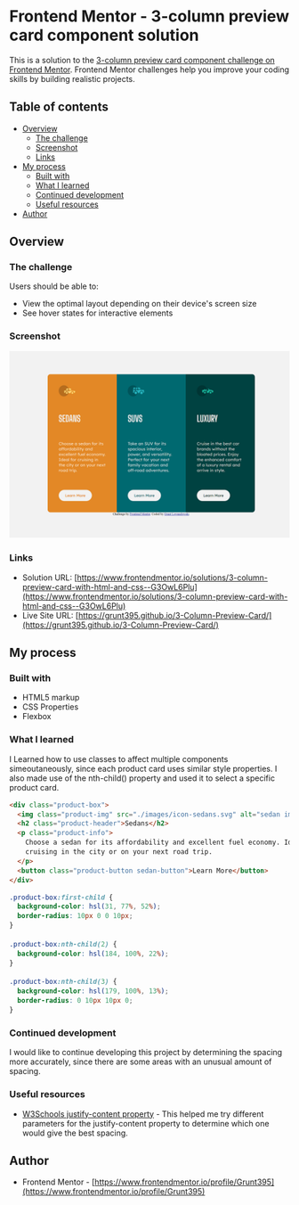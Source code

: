 # Frontend Mentor - 3-column preview card component solution

This is a solution to the [3-column preview card component challenge on Frontend Mentor](https://www.frontendmentor.io/challenges/3column-preview-card-component-pH92eAR2-). Frontend Mentor challenges help you improve your coding skills by building realistic projects.

## Table of contents

- [Overview](#overview)
  - [The challenge](#the-challenge)
  - [Screenshot](#screenshot)
  - [Links](#links)
- [My process](#my-process)
  - [Built with](#built-with)
  - [What I learned](#what-i-learned)
  - [Continued development](#continued-development)
  - [Useful resources](#useful-resources)
- [Author](#author)

## Overview

### The challenge

Users should be able to:

- View the optimal layout depending on their device's screen size
- See hover states for interactive elements

### Screenshot

![screenshot](./3%20Column%20Preview%20Screenshot.png)

### Links

- Solution URL: [https://www.frontendmentor.io/solutions/3-column-preview-card-with-html-and-css--G3OwL6Plu](https://www.frontendmentor.io/solutions/3-column-preview-card-with-html-and-css--G3OwL6Plu)
- Live Site URL: [https://grunt395.github.io/3-Column-Preview-Card/](https://grunt395.github.io/3-Column-Preview-Card/)

## My process

### Built with

- HTML5 markup
- CSS Properties
- Flexbox

### What I learned

I Learned how to use classes to affect multiple components simeoutaneously, since each product card uses similar style properties. I also made use of the nth-child() property and used it to select a specific product card.

```html
<div class="product-box">
  <img class="product-img" src="./images/icon-sedans.svg" alt="sedan image" />
  <h2 class="product-header">Sedans</h2>
  <p class="product-info">
    Choose a sedan for its affordability and excellent fuel economy. Ideal for
    cruising in the city or on your next road trip.
  </p>
  <button class="product-button sedan-button">Learn More</button>
</div>
```

```css
.product-box:first-child {
  background-color: hsl(31, 77%, 52%);
  border-radius: 10px 0 0 10px;
}

.product-box:nth-child(2) {
  background-color: hsl(184, 100%, 22%);
}

.product-box:nth-child(3) {
  background-color: hsl(179, 100%, 13%);
  border-radius: 0 10px 10px 0;
}
```

### Continued development

I would like to continue developing this project by determining the spacing more accurately, since there are some areas with an unusual amount of spacing.

### Useful resources

- [W3Schools justify-content property](https://www.w3schools.com/cssref/css3_pr_justify-content.php) - This helped me try different parameters for the justify-content property to determine which one would give the best spacing.

## Author

- Frontend Mentor - [https://www.frontendmentor.io/profile/Grunt395](https://www.frontendmentor.io/profile/Grunt395)
